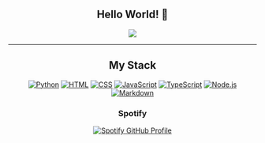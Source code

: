 <h2 align="center"> Hello World! 🤖</h2>

<p align="center">
    <img src="https://komarev.com/ghpvc/?username=carlossinhache&color=yellow"/> 
</p>
<hr/>
<h2 align="center">My Stack</h2>

<p align="center">
<a href=""><img alt="Python" src="https://img.shields.io/badge/Python-14354C.svg?logo=python&logoColor=white"></a>
<a href=""><img alt="HTML" src="https://img.shields.io/badge/HTML-E34F26.svg?logo=html5&logoColor=white"></a>
<a href=""><img alt="CSS" src="https://img.shields.io/badge/CSS-1572B6.svg?logo=css3&logoColor=white"></a>
<a href=""><img alt="JavaScript" src="https://img.shields.io/badge/JavaScript-F7DF1E.svg?logo=javascript&logoColor=black"></a>
<a href=""><img alt="TypeScript" src="https://img.shields.io/badge/TypeScript-007ACC.svg?logo=typescript&logoColor=white"></a>
<a href=""><img alt="Node.js" src="https://img.shields.io/badge/Node.js-43853D.svg?logo=node.js&logoColor=white"></a>
<a href=""><img alt="Markdown" src="https://img.shields.io/badge/Markdown-000000.svg?logo=markdown&logoColor=white"></a>
</p>

<h3 align="center">Spotify</h3>
<p align="center">
<a align="center" href="https://spotify-github-profile.vercel.app/api/view?uid=222gso4tiulctkux3bnusfufi&redirect=true">
  <img align="center" src="https://spotify-github-profile.vercel.app/api/view?uid=222gso4tiulctkux3bnusfufi&cover_image=true&theme=novatorem&show_offline=true&background_color=000000&interchange=false&bar_color=fffb00&bar_color_cover=false" alt="Spotify GitHub Profile">
</a>
</p>
